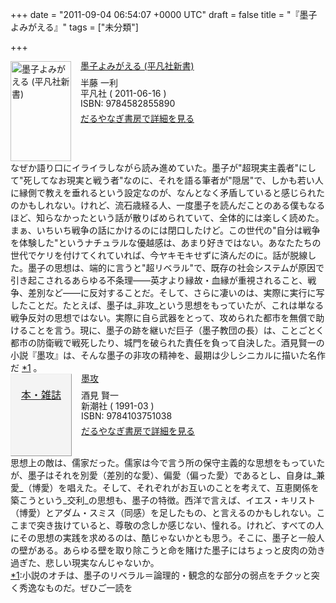 
+++
date = "2011-09-04 06:54:07 +0000 UTC"
draft = false
title = "『墨子よみがえる』"
tags = ["未分類"]

+++
<div class="mm-middle" style="margin-bottom:0px;"><div class="mm-image" style="float:left;"><a href="http://www.amazon.co.jp/exec/obidos/ASIN/458285589X/bestylesnet-22/ref=nosim" target="_blank"><img src="http://ecx.images-amazon.com/images/I/31cGRdLeW-L._SL160_.jpg" alt="墨子よみがえる (平凡社新書)" title="墨子よみがえる (平凡社新書)" width="97" height="160" border="0"/></a></div><div class="mm-content" style="float:left;margin-left:15px;line-height:120%"><div class="mm-title" style="line-height:120%"><a href="http://www.amazon.co.jp/exec/obidos/ASIN/458285589X/bestylesnet-22/ref=nosim" target="_blank">墨子よみがえる (平凡社新書)</a></div><div class="mm-detail" style="margin-top:10px;">半藤 一利<br/>平凡社 ( 2011-06-16 )<br/>ISBN: 9784582855890<br/><div style="margin:7px 0px"><a href="http://mediamarker.net/u/daruyanagi/?asin=458285589X" target="_blank">だるやなぎ書房で詳細を見る</a></div></div></div><div style="clear:left"></div></div>なぜか語り口にイライラしながら読み進めていた。墨子が"超現実主義者"にして"死してなお現実と戦う者"なのに、それを語る筆者が"隠居"で、しかも若い人に縁側で教えを垂れるという設定なのが、なんとなく矛盾していると感じられたのかもしれない。けれど、流石歳経る人、一度墨子を読んだことのある僕もなるほど、知らなかったという話が散りばめられていて、全体的には楽しく読めた。まぁ、いちいち戦争の話にかけるのには閉口したけど。この世代の"自分は戦争を体験した"というナチュラルな優越感は、あまり好きではない。あなたたちの世代でケリを付けてくれていれば、今ヤキモキせずに済んだのに。話が脱線した。墨子の思想は、端的に言うと"超リベラル"で、既存の社会システムが原因で引き起こされるあらゆる不条理――英才より縁故・血縁が重視されること、戦争、差別など――に反対することだ。そして、さらに凄いのは、実際に実行に写したことだ。たとえば、墨子は_非攻_という思想をもっていたが、これは単なる戦争反対の思想ではない。実際に自ら武器をとって、攻められた都市を無償で助けることを言う。現に、墨子の跡を継いだ巨子（墨子教団の長）は、ことごとく都市の防衛戦で戦死したり、城門を破られた責任を負って自決した。酒見賢一の小説『墨攻』は、そんな墨子の非攻の精神を、最期は少しシニカルに描いた名作だ <a href="#f1" name="fn1" title="小説のオチは、墨子のリベラル＝論理的・観念的な部分の弱点をチクッと突く秀逸なものだ。ぜひご一読を">*1</a> 。<div class="mm-middle" style="margin-bottom:0px;"><div class="mm-image" style="float:left;"><a href="http://www.amazon.co.jp/exec/obidos/ASIN/4103751037/bestylesnet-22/ref=nosim" target="_blank" style="display:block;width:96px;height:110px;background-color:#F4F4F4;border: outset 1px #EEEEEE;padding-top:20px;font-size:16px;text-align:center;">本・雑誌</a></div><div class="mm-content" style="float:left;margin-left:15px;line-height:120%"><div class="mm-title" style="line-height:120%"><a href="http://www.amazon.co.jp/exec/obidos/ASIN/4103751037/bestylesnet-22/ref=nosim" target="_blank">墨攻</a></div><div class="mm-detail" style="margin-top:10px;">酒見 賢一<br/>新潮社 ( 1991-03 )<br/>ISBN: 9784103751038<br/><div style="margin:7px 0px"><a href="http://mediamarker.net/u/daruyanagi/?asin=4103751037" target="_blank">だるやなぎ書房で詳細を見る</a></div></div></div><div style="clear:left"></div></div>思想上の敵は、儒家だった。儒家は今で言う所の保守主義的な思想をもっていたが、墨子はそれを別愛（差別的な愛）、偏愛（偏った愛）であるとし、自身は_兼愛_（博愛）を唱えた。そして、それぞれがお互いのことを考えて、互恵関係を築こうという_交利_の思想も、墨子の特徴。西洋で言えば、イエス・キリスト（博愛）とアダム・スミス（同感）を足したもの、と言えるのかもしれない。ここまで突き抜けていると、尊敬の念しか感じない、憧れる。けれど、すべての人にその思想の実践を求めるのは、酷じゃないかとも思う。そこに、墨子と一般人の壁がある。あらゆる壁を取り除こうと命を賭けた墨子にはちょっと皮肉の効き過ぎた、悲しい現実なんじゃないか。
<div class="footnote">
<a href="#fn1" name="f1" class="footnote-number">*1</a><span class="footnote-delimiter">:</span><span class="footnote-text">小説のオチは、墨子のリベラル＝論理的・観念的な部分の弱点をチクッと突く秀逸なものだ。ぜひご一読を</span>
</div>

